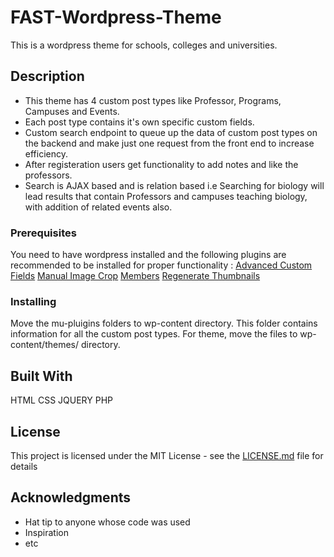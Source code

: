 # FAST-Wordpress-Theme
This is a wordpress theme for schools, colleges and universities.

## Description
* This theme has 4 custom post types like Professor, Programs, Campuses and Events.
* Each post type contains it's own specific custom fields.
* Custom search endpoint to queue up the data of custom post types on the backend and make just one request from the front end
  to increase efficiency.
* After registeration users get functionality to add notes and like the professors.
* Search is AJAX based and is relation based i.e Searching for biology will lead results that contain Professors and campuses             teaching biology, with addition of related events also.
          

### Prerequisites

You need to have wordpress installed and the following plugins are recommended to be installed for proper functionality :
[Advanced Custom Fields](https://wordpress.org/plugins/advanced-custom-fields/)
[Manual Image Crop](https://wordpress.org/plugins/manual-image-crop/)
[Members](https://wordpress.org/plugins/members/)
[Regenerate Thumbnails](https://wordpress.org/plugins/regenerate-thumbnails/)

### Installing

Move the mu-pluigins folders to  wp-content directory. This folder contains information for all the custom post types.
For theme, move the files to wp-content/themes/ directory.

## Built With
HTML
CSS
JQUERY
PHP

## License

This project is licensed under the MIT License - see the [LICENSE.md](LICENSE.md) file for details

## Acknowledgments

* Hat tip to anyone whose code was used
* Inspiration
* etc
